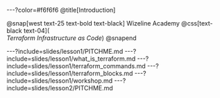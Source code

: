 ---?color=#f6f6f6
@title[Introduction]

@snap[west text-25 text-bold text-black]
Wizeline Academy
@css[text-black text-04](<br>*Terraform Infrastructure as Code*)
@snapend

---?include=slides/lesson1/PITCHME.md
---?include=slides/lesson1/what_is_terraform.md
---?include=slides/lesson1/terraform_commands.md
---?include=slides/lesson1/terraform_blocks.md
---?include=slides/lesson1/workshop.md
---?include=slides/lesson2/PITCHME.md
